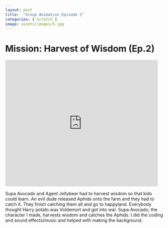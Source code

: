 ```yaml
---
layout: post
title:  "Group Animation Episode 2"
categories: [ Scratch ]
image: assets/images/5.jpg
---
```


# Mission: Harvest of Wisdom (Ep.2)
<iframe src="https://scratch.mit.edu/projects/1067922673/embed" allowtransparency="true" width="485" height="402" frameborder="0" scrolling="no" allowfullscreen></iframe>

Supa Avocado and Agent Jellybear had to harvest wisdom so that kids could learn. An evil dude released Aphids onto the farm and they had to catch it. They finish catching them all and go to happyland. Everybody thought Harry potato was Voldemort and got into war. Supa Avocado, the character I made, harvests wisdom and catches the Aphids. I did the coding and sound effects/music and helped with making the  background. 